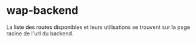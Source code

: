 # wap-backend

La liste des routes disponibles et leurs utilisations se trouvent sur la page racine de l'url du backend. 
